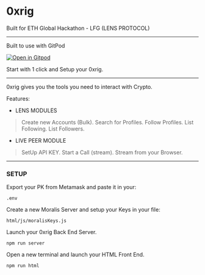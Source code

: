 # 0xrig
Built for ETH Global Hackathon - LFG (LENS PROTOCOL)

---

Built to use with GitPod

[![Open in Gitpod](https://gitpod.io/button/open-in-gitpod.svg)](https://gitpod.io/#https://github.com/organik-inc/orig)

Start with 1 click and Setup your 0xrig.

---

0xrig gives you the tools you need to interact with Crypto.

Features:
- LENS MODULES
> Create new Accounts (Bulk).
> Search for Profiles.
> Follow Profiles.
> List Following.
> List Followers.


- LIVE PEER MODULE
> SetUp API KEY.
> Start a Call (stream).
> Stream from your Browser.

---

### SETUP

Export your PK from Metamask and paste it in your:
```
.env
```

Create a new Moralis Server and setup your Keys in your file:
```
html/js/moralisKeys.js
```

Launch your 0xrig Back End Server.
```
npm run server
```

Open a new terminal and launch your HTML Front End.
```
npm run html
```

